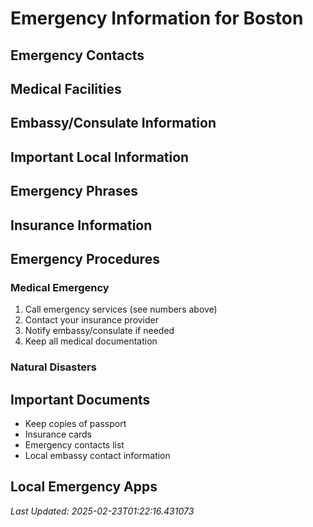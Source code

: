 # Emergency Information for Boston

## Emergency Contacts


## Medical Facilities


## Embassy/Consulate Information


## Important Local Information


## Emergency Phrases


## Insurance Information


## Emergency Procedures
### Medical Emergency
1. Call emergency services (see numbers above)
2. Contact your insurance provider
3. Notify embassy/consulate if needed
4. Keep all medical documentation

### Natural Disasters


## Important Documents
- Keep copies of passport
- Insurance cards
- Emergency contacts list
- Local embassy contact information

## Local Emergency Apps


*Last Updated: 2025-02-23T01:22:16.431073* 